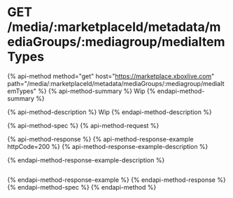 # GET /media/:marketplaceId/metadata/mediaGroups/:mediagroup/mediaItemTypes

{% api-method method="get" host="https://marketplace.xboxlive.com" path="/media/:marketplaceId/metadata/mediaGroups/:mediagroup/mediaItemTypes" %}
{% api-method-summary %}
Wip
{% endapi-method-summary %}

{% api-method-description %}
Wip
{% endapi-method-description %}

{% api-method-spec %}
{% api-method-request %}

{% api-method-response %}
{% api-method-response-example httpCode=200 %}
{% api-method-response-example-description %}

{% endapi-method-response-example-description %}
```

```
{% endapi-method-response-example %}
{% endapi-method-response %}
{% endapi-method-spec %}
{% endapi-method %}